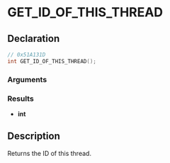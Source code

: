 # GET_ID_OF_THIS_THREAD

## Declaration
```cpp
// 0x51A131D
int GET_ID_OF_THIS_THREAD();
```

### Arguments

### Results
- **int**

## Description
Returns the ID of this thread.